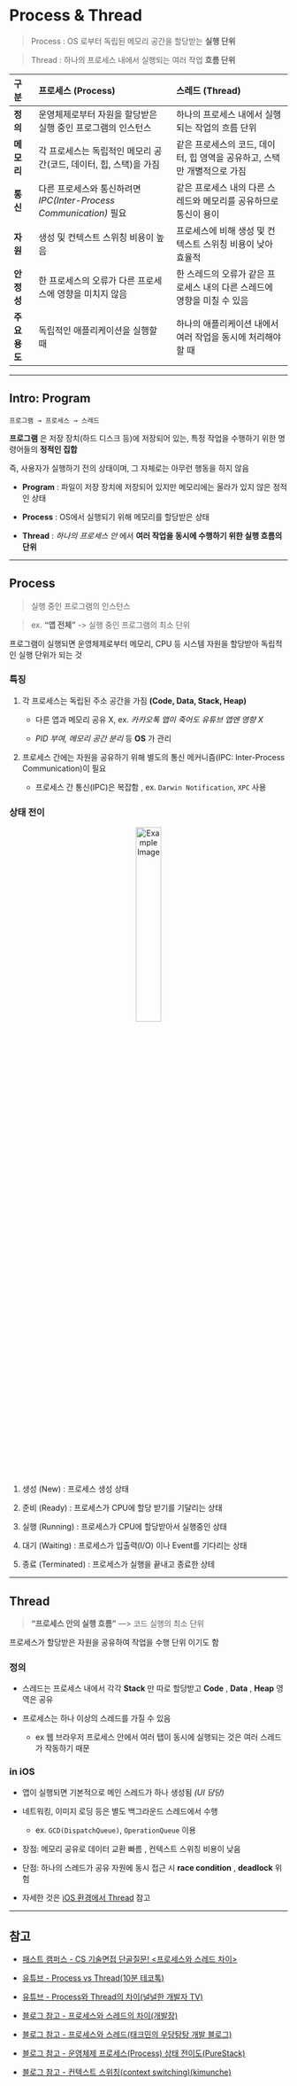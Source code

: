 # Process & Thread

> Process : OS 로부터 독립된 메모리 공간을 할당받는 **실행 단위**

> Thread : 하나의 프로세스 내에서 실행되는 여러 작업 **흐름 단위**


| 구분 | 프로세스 (Process) | 스레드 (Thread) |
|:------|:-----------------------------|:--------------------------------|
| **정의** | 운영체제로부터 자원을 할당받은 실행 중인 프로그램의 인스턴스 | 하나의 프로세스 내에서 실행되는 작업의 흐름 단위 |
| **메모리** | 각 프로세스는 독립적인 메모리 공간(코드, 데이터, 힙, 스택)을 가짐 | 같은 프로세스의 코드, 데이터, 힙 영역을 공유하고, 스택만 개별적으로 가짐 |
| **통신** | 다른 프로세스와 통신하려면 *IPC(Inter-Process Communication)* 필요 | 같은 프로세스 내의 다른 스레드와 메모리를 공유하므로 통신이 용이 |
| **자원** | 생성 및 컨텍스트 스위칭 비용이 높음 | 프로세스에 비해 생성 및 컨텍스트 스위칭 비용이 낮아 효율적 |
| **안정성** | 한 프로세스의 오류가 다른 프로세스에 영향을 미치지 않음 | 한 스레드의 오류가 같은 프로세스 내의 다른 스레드에 영향을 미칠 수 있음 |
| **주요 용도** | 독립적인 애플리케이션을 실행할 때 | 하나의 애플리케이션 내에서 여러 작업을 동시에 처리해야 할 때 |


---

## Intro: Program

```
프로그램 → 프로세스 → 스레드
```

**프로그램** 은 저장 장치(하드 디스크 등)에 저장되어 있는, 특정 작업을 수행하기 위한 명령어들의 **정적인 집합**

즉, 사용자가 실행하기 전의 상태이며, 그 자체로는 아무런 행동을 하지 않음

- **Program** : 파일이 저장 장치에 저장되어 있지만 메모리에는 올라가 있지 않은 정적인 상태

- **Process** : OS에서 실행되기 위해 메모리를 할당받은 상태

- **Thread** : *하나의 프로세스 안* 에서 **여러 작업을 동시에 수행하기 위한 실행 흐름의 단위**

---

## Process

> 실행 중인 프로그램의 인스턴스

> ex. **“앱 전체”** -> 실행 중인 프로그램의 최소 단위

프로그램이 실행되면 운영체제로부터 메모리, CPU 등 시스템 자원을 할당받아 독립적인 실행 단위가 되는 것

### 특징

1. 각 프로세스는 독립된 주소 공간을 가짐 **(Code, Data, Stack, Heap)**

    - 다른 앱과 메모리 공유 X, ex. *카카오톡 앱이 죽어도 유튜브 앱엔 영향 X*

    - *PID 부여, 메모리 공간 분리* 등 **OS** 가 관리

2. 프로세스 간에는 자원을 공유하기 위해 별도의 통신 메커니즘(IPC: Inter-Process Communication)이 필요

    - 프로세스 간 통신(IPC)은 복잡함 , ex. `Darwin Notification`, `XPC` 사용

### 상태 전이

<p align="center">
   <img src="https://developer.apple.com/assets/elements/icons/metal/metal-96x96_2x.png" alt="Example Image" width="30%">
</p>

1. 생성 (New) : 프로세스 생성 상태

2. 준비 (Ready) : 프로세스가 CPU에 할당 받기를 기달리는 상태

3. 실행 (Running) : 프로세스가 CPU에 할당받아서 실행중인 상태

4. 대기 (Waiting) : 프로세스가 입출력(I/O) 이나 Event를 기다리는 상태

5. 종료 (Terminated) : 프로세스가 실행을 끝내고 종료한 상테

---

## Thread

> **“프로세스 안의 실행 흐름”** —> 코드 실행의 최소 단위

프로세스가 할당받은 자원을 공유하여 작업을 수행 단위 이기도 함

### 정의

- 스레드는 프로세스 내에서 각각 **Stack** 만 따로 할당받고 **Code** , **Data** , **Heap** 영역은 공유
 
- 프로세스는 하나 이상의 스레드를 가질 수 있음

    - ex 웹 브라우저 프로세스 안에서 여러 탭이 동시에 실행되는 것은 여러 스레드가 작동하기 때문

### in iOS

- 앱이 실행되면 기본적으로 메인 스레드가 하나 생성됨 *(UI 담당)*

- 네트워킹, 이미지 로딩 등은 별도 백그라운드 스레드에서 수행

    - ex. `GCD(DispatchQueue)`, `OperationQueue` 이용

- 장점: 메모리 공유로 데이터 교환 빠름 , 컨텍스트 스위칭 비용이 낮음
   
- 단점: 하나의 스레드가 공유 자원에 동시 접근 시 **race condition** , **deadlock** 위험

- 자세한 것은 [iOS 환경에서 Thread](https://github.com/BOLTB0X/SwiftUI/tree/main/study/Thread) 참고

---

<!-- 

## Context Switching

> CPU or 코어 에서 실행중이던 프로세스나 스레드가 다른 프로세스 or 스레드로 교체되는 것

- 컴퓨터가 현재 실행 중인 프로세스나 스레드의 상태(Context)를 저장하고, 다른 프로세스나 스레드의 상태를 불러와 실행을 이어가는 과정

- CPU가 여러 작업을 동시에 처리하는 것처럼 보이게 하는 **멀티태스킹 환경에서 필수적인 작업**

### ontext Switching 이 발생하는 이유
-->

## 참고

- [패스트 캠퍼스 - CS 기술면접 단골질문! <프로세스와 스레드 차이>](https://fastcampus.co.kr/media_branding_cs#:~:text=%ED%94%84%EB%A1%9C%EC%84%B8%EC%8A%A4%EB%8A%94%20%EB%8B%A4%EB%A5%B8%20%ED%94%84%EB%A1%9C%EC%84%B8%EC%8A%A4%EC%99%80%20%EC%A0%95%EB%B3%B4%EB%A5%BC%20%EA%B3%B5%EC%9C%A0%ED%95%98%EB%A0%A4%EB%A9%B4%20IPC%EB%A5%BC%20%EC%82%AC%EC%9A%A9%ED%95%98%EB%8A%94,%EB%A9%80%ED%8B%B0%ED%83%9C%EC%8A%A4%ED%82%B9%EB%B3%B4%EB%8B%A4%20%EB%A9%80%ED%8B%B0%EC%8A%A4%EB%A0%88%EB%93%9C%EA%B0%80%20%EC%9E%90%EC%9B%90%EC%9D%84%20%EC%95%84%EB%82%84%20%EC%88%98%20%EC%9E%88%EA%B2%8C%20%EB%90%9C%EB%8B%A4.)

- [유튜브 - Process vs Thread(10분 테코톡)](https://www.youtube.com/watch?v=1grtWKqTn50)

- [유튜브 - Process와 Thread의 차이(널널한 개발자 TV)](http://youtube.com/watch?v=x-Lp-h_pf9Q)

- [블로그 참고 - 프로세스와 스레드의 차이(개발장)](https://velog.io/@raejoonee/%ED%94%84%EB%A1%9C%EC%84%B8%EC%8A%A4%EC%99%80-%EC%8A%A4%EB%A0%88%EB%93%9C%EC%9D%98-%EC%B0%A8%EC%9D%B4#:~:text=%ED%94%84%EB%A1%9C%EC%84%B8%EC%8A%A4:%20%EC%9A%B4%EC%98%81%EC%B2%B4%EC%A0%9C%EB%A1%9C%EB%B6%80%ED%84%B0%20%EC%9E%90%EC%9B%90%EC%9D%84%20%ED%95%A0%EB%8B%B9%EB%B0%9B%EC%9D%80%20%EC%9E%91%EC%97%85%EC%9D%98%20%EB%8B%A8%EC%9C%84.%20%EC%8A%A4%EB%A0%88%EB%93%9C:%20%ED%94%84%EB%A1%9C%EC%84%B8%EC%8A%A4%EA%B0%80%20%ED%95%A0%EB%8B%B9%EB%B0%9B%EC%9D%80%20%EC%9E%90%EC%9B%90%EC%9D%84%20%EC%9D%B4%EC%9A%A9%ED%95%98%EB%8A%94%20%EC%8B%A4%ED%96%89%20%ED%9D%90%EB%A6%84%EC%9D%98%20%EB%8B%A8%EC%9C%84.)

- [블로그 참고 - 프로세스와 스레드(태크민의 우당탕탕 개발 블로그)](https://jtm0609.tistory.com/163)

- [블로그 참고 - 운영체제 프로세스(Process) 상태 전이도(PureStack)](https://wookkingkim.tistory.com/entry/%EC%9A%B4%EC%98%81%EC%B2%B4%EC%A0%9C%ED%94%84%EB%A1%9C%EC%84%B8%EC%8A%A4Process-%EC%83%81%ED%83%9C-%EC%A0%84%EC%9D%B4%EB%8F%84)

- [블로그 참고 - 컨텍스트 스위칭(context switching)(kimunche)](https://velog.io/@kimunche/%EC%BB%A8%ED%85%8D%EC%8A%A4%ED%8A%B8-%EC%8A%A4%EC%9C%84%EC%B9%ADcontext-switching)